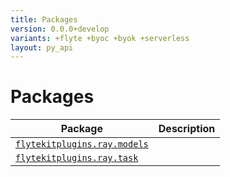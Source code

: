 ```yaml
---
title: Packages
version: 0.0.0+develop
variants: +flyte +byoc +byok +serverless
layout: py_api
---
```


# Packages

| Package | Description |
|-|-|
| [`flytekitplugins.ray.models`](flytekitplugins.ray.models) |  |
| [`flytekitplugins.ray.task`](flytekitplugins.ray.task) |  |
